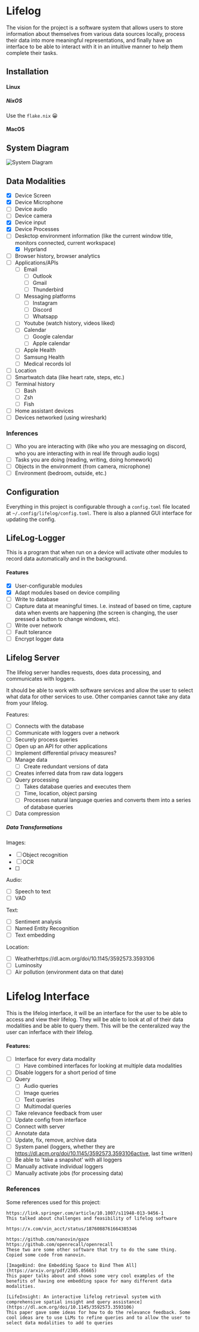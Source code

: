 # Lifelog

The vision for the project is a software system that allows users to store information about themselves from various data sources locally, process their data into more meaningful representations, and finally have an interface to be able to interact with it in an intuitive manner to help them complete their tasks.

## Installation

#### Linux

##### NixOS

Use the `flake.nix` 😀

#### MacOS

## System Diagram

![System Diagram](./docs/Lifelog.drawio.svg)

## Data Modalities

- [x] Device Screen
- [x] Device Microphone
- [ ] Device audio
- [ ] Device camera
- [x] Device input
- [x] Device Processes
- [ ] Deskctop environment information (like the current window title, monitors connected, current workspace)
  - [x] Hyprland
- [ ] Browser history, browser analytics
- [ ] Applications/APIs
  - [ ] Email
    - [ ] Outlook
    - [ ] Gmail
    - [ ] Thunderbird
  - [ ] Messaging platforms
    - [ ] Instagram
    - [ ] Discord
    - [ ] Whatsapp
  - [ ] Youtube (watch history, videos liked)
  - [ ] Calendar
    - [ ] Google calendar
    - [ ] Apple calendar
  - [ ] Apple Health
  - [ ] Samsung Health
  - [ ] Medical records lol
- [ ] Location
- [ ] Smartwatch data (like heart rate, steps, etc.)
- [ ] Terminal history
  - [ ] Bash
  - [ ] Zsh
  - [ ] Fish
- [ ] Home assistant devices
- [ ] Devices networked (using wireshark)

### Inferences

- [ ] Who you are interacting with (like who you are messaging on discord, who you are interacting with in real life through audio logs)
- [ ] Tasks you are doing (reading, writing, doing homework)
- [ ] Objects in the environment (from camera, microphone)
- [ ] Environment (bedroom, outside, etc.)

## Configuration

Everything in this project is configurable through a `config.toml` file located at `~/.config/lifelog/config.toml`. There is also a planned GUI interface for updating the config.

## LifeLog-Logger

This is a program that when run on a device will activate other modules to record data automatically and in the background.

#### Features

- [x] User-configurable modules
- [x] Adapt modules based on device compiling
- [ ] Write to database
- [ ] Capture data at meaningful times. I.e. instead of based on time, capture data when events are happening (the screen is changing, the user pressed a button to change windows, etc).
- [ ] Write over network
- [ ] Fault tolerance
- [ ] Encrypt logger data

## Lifelog Server

The lifelog server handles requests, does data processing, and communicates with loggers.

It should be able to work with software services and allow the user to select what data for other services to use. Other companies cannot take any data from your lifelog.

Features:

- [ ] Connects with the database
- [ ] Communicate with loggers over a network
- [ ] Securely process queries
- [ ] Open up an API for other applications
- [ ] Implement differential privacy measures?
- [ ] Manage data
  - [ ] Create redundant versions of data
- [ ] Creates inferred data from raw data loggers
- [ ] Query processing
  - [ ] Takes database queries and executes them
  - [ ] Time, location, object parsing
  - [ ] Processes natural language queries and converts them into a series of database queries
- [ ] Data compression

##### Data Transformations

Images:

- [ ] Object recognition
- [ ] OCR
- [ ]

Audio:

- [ ] Speech to text
- [ ] VAD

Text:

- [ ] Sentiment analysis
- [ ] Named Entity Recognition
- [ ] Text embedding

Location:

- [ ] Weatherhttps://dl.acm.org/doi/10.1145/3592573.3593106
- [ ] Luminosity
- [ ] Air pollution (environment data on that date)

# Lifelog Interface

This is the lifelog interface, it will be an interface for the user to be able to access and view their lifelog. They will be able to look at _all_ of their data modalities and be able to query them. This will be the centeralized way the user can inferface with their lifelog.

#### Features:

- [ ] Interface for every data modality
  - [ ] Have combined interfaces for looking at multiple data modalities
- [ ] Disable loggers for a short period of time
- [ ] Query
  - [ ] Audio queries
  - [ ] Image queries
  - [ ] Text queries
  - [ ] Multimodal queries
- [ ] Take relevance feedback from user
- [ ] Update config from interface
- [ ] Connect with server
- [ ] Annotate data
- [ ] Update, fix, remove, archive data
- [ ] System panel (loggers, whether they are https://dl.acm.org/doi/10.1145/3592573.3593106active, last time written)
- [ ] Be able to 'take a snapshot' with all loggers
- [ ] Manually activate individual loggers
- [ ] Manually activate jobs (for processing data)

### References

Some references used for this project:

```
https://link.springer.com/article/10.1007/s11948-013-9456-1
This talked about challenges and feasibility of lifelog software

https://x.com/vin_acct/status/1876088761664385346

https://github.com/nanovin/gaze
https://github.com/openrecall/openrecall
These two are some other software that try to do the same thing. Copied some code from nanovin.

[ImageBind: One Embedding Space to Bind Them All](https://arxiv.org/pdf/2305.05665)
This paper talks about and shows some very cool examples of the benefits of having one embedding space for many different data modalities.

[LifeInsight: An interactive lifelog retrieval system with comprehensive spatial insight and query assistance](https://dl.acm.org/doi/10.1145/3592573.3593106)
This paper gave some ideas for how to do the relevance feedback. Some cool ideas are to use LLMs to refine queries and to allow the user to select data modalities to add to queries
```
